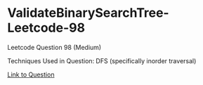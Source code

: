 # ValidateBinarySearchTree-Leetcode-98

Leetcode Question 98 (Medium)

Techniques Used in Question:
DFS (specifically inorder traversal)

[Link to Question](https://leetcode.com/problems/validate-binary-search-tree/)
